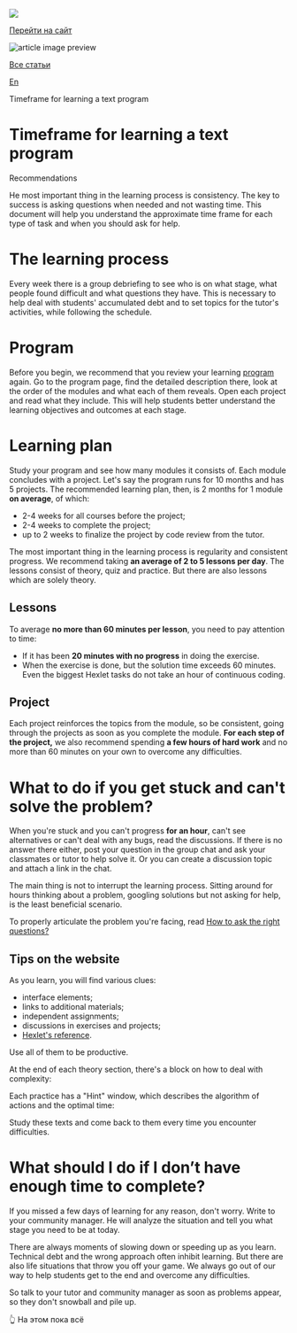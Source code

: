 [![](https://files.carrotquest.app/knowledge-bases-images/logos/64033/1726575914708-nb7xvabz.png)](/)

[Перейти на сайт](https://ru.hexlet.io)

![article image preview]()

[Все статьи](/)

[En](/category/4316)

Timeframe for learning a text program

# Timeframe for learning a text program

Recommendations

He most important thing in the learning process is consistency. The key to success is asking questions when needed and not wasting time. This document will help you understand the approximate time frame for each type of task and when you should ask for help.

# The learning process

Every week there is a group debriefing to see who is on what stage, what people found difficult and what questions they have. This is necessary to help deal with students' accumulated debt and to set topics for the tutor's activities, while following the schedule.

# Program

Before you begin, we recommend that you review your learning [program](https://hexlet.io/programs) again. Go to the program page, find the detailed description there, look at the order of the modules and what each of them reveals. Open each project and read what they include. This will help students better understand the learning objectives and outcomes at each stage.

# Learning plan

Study your program and see how many modules it consists of. Each module concludes with a project. Let's say the program runs for 10 months and has 5 projects. The recommended learning plan, then, is 2 months for 1 module **on average**, of which:

* 2-4 weeks for all courses before the project;
* 2-4 weeks to complete the project;
* up to 2 weeks to finalize the project by code review from the tutor.

The most important thing in the learning process is regularity and consistent progress. We recommend taking **an average of 2 to 5 lessons per day**. The lessons consist of theory, quiz and practice. But there are also lessons which are solely theory.

## Lessons

To average **no more than 60 minutes per lesson**, you need to pay attention to time:

* If it has been **20 minutes with no progress** in doing the exercise.
* When the exercise is done, but the solution time exceeds 60 minutes. Even the biggest Hexlet tasks do not take an hour of continuous coding.

## Project

Each project reinforces the topics from the module, so be consistent, going through the projects as soon as you complete the module. **For each step of the project,** we also recommend spending **a few hours of hard work** and no more than 60 minutes on your own to overcome any difficulties.

# What to do if you get stuck and can't solve the problem?

When you're stuck and you can't progress **for an hour**, can't see alternatives or can't deal with any bugs, read the discussions. If there is no answer there either, post your question in the group chat and ask your classmates or tutor to help solve it. Or you can create a discussion topic and attach a link in the chat.

The main thing is not to interrupt the learning process. Sitting around for hours thinking about a problem, googling solutions but not asking for help, is the least beneficial scenario.

To properly articulate the problem you're facing, read [How to ask the right questions?](https://help.hexlet.io/en/articles/111495-kak-pravilno-zadavat-voprosy)

## Tips on the website

As you learn, you will find various clues:

* interface elements;
* links to additional materials;
* independent assignments;
* discussions in exercises and projects;
* [Hexlet's reference](https://help.hexlet.io/en).

Use all of them to be productive.

At the end of each theory section, there's a block on how to deal with complexity:

Each practice has a "Hint" window, which describes the algorithm of actions and the optimal time:

Study these texts and come back to them every time you encounter difficulties.

# What should I do if I don’t have enough time to complete?

If you missed a few days of learning for any reason, don't worry. Write to your community manager. He will analyze the situation and tell you what stage you need to be at today.

There are always moments of slowing down or speeding up as you learn. Technical debt and the wrong approach often inhibit learning. But there are also life situations that throw you off your game. We always go out of our way to help students get to the end and overcome any difficulties.

So talk to your tutor and community manager as soon as problems appear, so they don't snowball and pile up.

👆 На этом пока всё